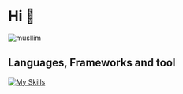 <h1>Hi 👋</h1>
  <img
    src="https://komarev.com/ghpvc/?username=musllim&label=Profile%20views&color=0e75b6&style=flat"
    alt="musllim"
  />
  
<h2>Languages, Frameworks and tool</h2>

[![My Skills](https://skillicons.dev/icons?i=html,css,tailwind,bootstrap,sass,js,typescript,php,java,c,cpp,react,next,angular,redux,rxjs,astro,nodejs,expressjs,laravel,bash,graphql,jest,figma,xd,ai,vscode,git,github,linux,docker,firebase,webpack,mysql,postgres,mongodb,redis,github,kubernetes,nginx)](https://skillicons.dev)
